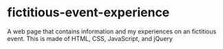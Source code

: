 # fictitious-event-experience
A web page that contains information and my experiences on an fictitious event. This is made of HTML, CSS, JavaScript, and jQuery
